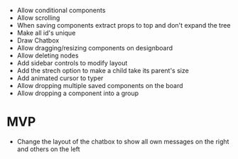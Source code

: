 + Allow conditional components
+ Allow scrolling
+ When saving components extract props to top and don't expand the tree
+ Make all id's unique
+ Draw Chatbox
+ Allow dragging/resizing components on designboard 
+ Allow deleting nodes
+ Add sidebar controls to modify layout
+ Add the strech option to make a child take its parent's size
+ Add animated cursor to typer
+ Allow dropping multiple saved components on the board
+ Allow dropping a component into a group

MVP
===
+ Change the layout of the chatbox to show all own messages on the right and others on the left